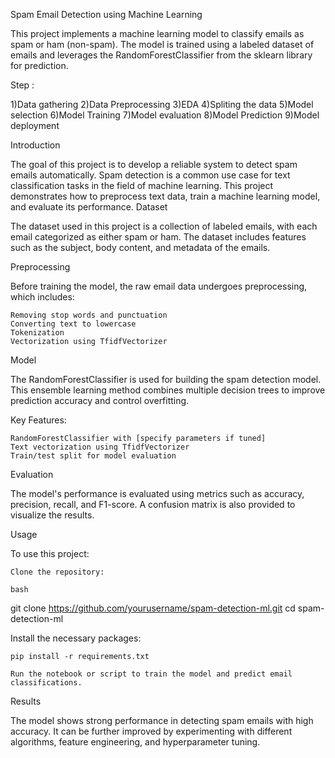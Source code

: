 Spam Email Detection using Machine Learning

This project implements a machine learning model to classify emails as spam or ham (non-spam). The model is trained using a labeled dataset of emails and leverages the RandomForestClassifier from the sklearn library for prediction.


Step :

1)Data gathering
2)Data Preprocessing
3)EDA
4)Spliting the data
5)Model selection
6)Model Training
7)Model evaluation
8)Model Prediction
9)Model deployment

Introduction

The goal of this project is to develop a reliable system to detect spam emails automatically. Spam detection is a common use case for text classification tasks in the field of machine learning. This project demonstrates how to preprocess text data, train a machine learning model, and evaluate its performance.
Dataset

The dataset used in this project is a collection of labeled emails, with each email categorized as either spam or ham. The dataset includes features such as the subject, body content, and metadata of the emails.



Preprocessing

Before training the model, the raw email data undergoes preprocessing, which includes:

    Removing stop words and punctuation
    Converting text to lowercase
    Tokenization
    Vectorization using TfidfVectorizer

Model

The RandomForestClassifier is used for building the spam detection model. This ensemble learning method combines multiple decision trees to improve prediction accuracy and control overfitting.

Key Features:

    RandomForestClassifier with [specify parameters if tuned]
    Text vectorization using TfidfVectorizer
    Train/test split for model evaluation

Evaluation

The model's performance is evaluated using metrics such as accuracy, precision, recall, and F1-score. A confusion matrix is also provided to visualize the results.



Usage

To use this project:

    Clone the repository:

    bash

git clone https://github.com/yourusername/spam-detection-ml.git
cd spam-detection-ml

Install the necessary packages:

    pip install -r requirements.txt

    Run the notebook or script to train the model and predict email classifications.

Results

The model shows strong performance in detecting spam emails with high accuracy. It can be further improved by experimenting with different algorithms, feature engineering, and hyperparameter tuning.
